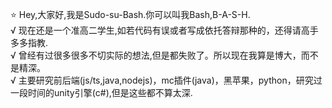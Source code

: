 ⭐ Hey,大家好,我是Sudo-su-Bash.你可以叫我Bash,B-A-S-H.<br>
 √ 现在还是一个准高二学生,如若代码有误或者写成依托答辩那种的，还得请高手多多指教.<br>
 √ 曾经有过很多很多不切实际的想法,但是都失败了。所以现在我算是博大，而不是精深。<br>
 √ 主要研究前后端(js/ts,java,nodejs)，mc插件(java)，黑苹果，python，研究过一段时间的unity引擎(c#),但是这些都不算太深.<br>
